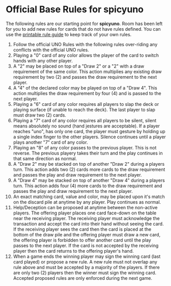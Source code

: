 # Official Base Rules for __spicyuno__

The following rules are our starting point for **spicyuno**. Room has been left for you to add new rules for cards that do not have rules defined. You can use the [printable rule guide](Rules.pdf) to keep track of your own rules.

1. Follow the official UNO Rules with the following rules over-riding any conflicts with the official UNO rules.
2. Playing a "0" card of any color allows the player of the card to switch hands with any other player.
3. A "2" may be placed on top of a "Draw 2" or a "2" with a draw requirement of the same color. This action multiplies any existing draw requirement by two (2) and passes the draw requirement to the next player.
4. A "4" of the declared color may be played on top of a "Draw 4". This action multiplies the draw requirement by four (4) and is passed to the next player. 
5. Playing a "6" card of any color requires all players to slap the deck or playing surface (if unable to reach the deck). The last player to slap must draw two (2) cards.
6. Playing a "7" card of any color requires all players to be silent, silent means absolutely no sound (hand jestures are acceptable). If a player reaches "uno", has only one card, the player must gesture by holding up a single index finger to the other players. Silence continues until a player plays another "7" card of any color.
7. Playing an "8" of any color passes to the previous player.  This is not reverse.  The previous playery takes their turn and the play continues in that same direction as normal.
8. A "Draw 2" may be stacked on top of another "Draw 2" during a players turn.  This action adds two (2) cards more cards to the draw requirement and passes the play and draw requirement to the next player.
9. A "Draw 4" may be stacked on top of another "Draw 4" during a players turn.  This action adds four (4) more cards to the draw requirement and passes the play and draw requirement to the next player. 
10. An exact matching card, value and color, may be placed upon it's match on the discard pile at anytime by any player.  Play continues as normal.
11. Help/Deception can be proposed at anytime between the non-active players. The offering player places one card face-down on the table near the receiving player. The receiving player must acknowledge the transaction and accept the card into their hand without seeing the card. If the receiving player sees the card then the card is placed at the bottom of the draw pile and the offering player must draw a new card, the offering player is forbidden to offer another card until the play passes to the next player. If the card is not accepted by the receiving player then the card returns to the offering player's hand. 
12. When a game ends the winning player may sign the winning card (last card played) or propose a new rule. A new rule must not overlap any rule above and must be accepted by a majority of the players.  If there are only two (2) players then the winner must sign the winning card. Accepted proposed rules are only enforced during the next game.
